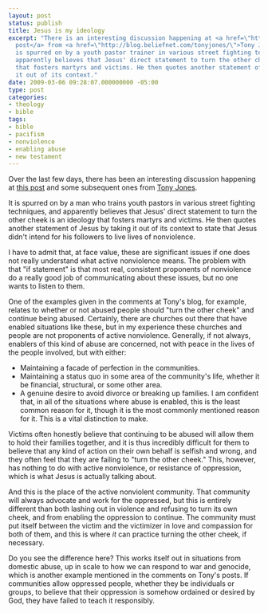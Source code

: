 ```yaml
---
layout: post
status: publish
title: Jesus is my ideology
excerpt: "There is an interesting discussion happening at <a href=\"http://blog.beliefnet.com/tonyjones/2009/03/the-sermon-on-the-mount-is-an.html\">this
  post</a> from <a href=\"http://blog.beliefnet.com/tonyjones/\">Tony Jones</a>.\r\n\r\nIt
  is spurred on by a youth pastor trainer in various street fighting techniques who
  apparently believes that Jesus' direct statement to turn the other cheek is an ideology
  that fosters martyrs and victims. He then quotes another statement of Jesus by taking
  it out of its context."
date: 2009-03-06 09:28:07.000000000 -05:00
type: post
categories:
- theology
- bible
tags:
- bible
- pacifism
- nonviolence
- enabling abuse
- new testament
---
```

Over the last few days, there has been an interesting discussion happening at <a href="http://blog.beliefnet.com/tonyjones/2009/03/the-sermon-on-the-mount-is-an.html">this post</a> and some subsequent ones from <a href="http://blog.beliefnet.com/tonyjones/">Tony Jones</a>.

It is spurred on by a man who trains youth pastors in various street fighting techniques, and apparently believes that Jesus' direct statement to turn the other cheek is an ideology that fosters martyrs and victims. He then quotes another statement of Jesus by taking it out of its context to state that Jesus didn't intend for his followers to live lives of nonviolence.

I have to admit that, at face value, these are significant issues if one does not really understand what active nonviolence means. The problem with that "if statement" is that most real, consistent proponents of nonviolence do a really good job of communicating about these issues, but no one wants to listen to them.

One of the examples given in the comments at Tony's blog, for example, relates to whether or not abused people should "turn the other cheek" and continue being abused. Certainly, there are churches out there that have enabled situations like these, but in my experience these churches and people are not proponents of active nonviolence. Generally, if not always, enablers of this kind of abuse are concerned, not with peace in the lives of the people involved, but with either:
<ul>
	<li>Maintaining a facade of perfection in the communities.</li>
	<li>Maintaining a status quo in some area of the community's life, whether it be financial, structural, or some other area.</li>
	<li>A genuine desire to avoid divorce or breaking up families. I am confident that, in all of the situations where abuse is enabled, this is the least common reason for it, though it is the most commonly mentioned reason for it. This is a vital distinction to make.</li>
</ul>
Victims often honestly believe that continuing to be abused will allow them to hold their families together, and it is thus incredibly difficult for them to believe that any kind of action on their own behalf is selfish and wrong, and they often feel that they are failing to "turn the other cheek." This, however, has nothing to do with active nonviolence, or resistance of oppression, which is what Jesus is actually talking about.

And this is the place of the active nonviolent community. That community will always advocate and work for the oppressed, but this is entirely different than both lashing out in violence and refusing to turn its own cheek, and from enabling the oppression to continue. The community must put itself between the victim and the victimizer in love and compassion for both of them, and this is where <em>it</em> can practice turning the other cheek, if necessary.

Do you see the difference here? This works itself out in situations from domestic abuse, up in scale to how we can respond to war and genocide, which is another example mentioned in the comments on Tony's posts. If communities allow oppressed people, whether they be individuals or groups, to believe that their oppression is somehow ordained or desired by God, they have failed to teach it responsibly.
